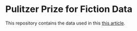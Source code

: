 # Pulitzer Prize for Fiction Data

This repository contains the data used in this [this article](https://medium.com/p/cd44a84cbf1a).
